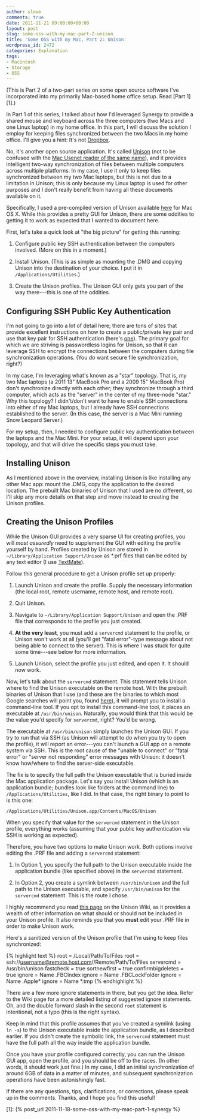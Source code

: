 ```yaml
---
author: slowe
comments: true
date: 2011-11-21 09:00:00+00:00
layout: post
slug: some-oss-with-my-mac-part-2-unison
title: 'Some OSS with my Mac, Part 2: Unison'
wordpress_id: 2472
categories: Explanation
tags:
- Macintosh
- Storage
- OSS
---
```


(This is Part 2 of a two-part series on some open source software I've incorporated into my primarily Mac-based home office setup. Read [Part 1][1].)

In Part 1 of this series, I talked about how I'd leveraged Synergy to provide  a shared mouse and keyboard across the three computers (two Macs and one Linux laptop) in my home office. In this part, I will discuss the solution I employ for keeping files synchronized between the two Macs in my home office. I'll give you a hint: It's not [Dropbox](http://www.dropbox.com/).

No, it's another open source application. It's called [Unison](http://www.cis.upenn.edu/~bcpierce/unison/) (not to be confused with the [Mac Usenet reader of the same name](http://www.panic.com/unison/)), and it provides intelligent two-way synchronization of files between multiple computers across multiple platforms. In my case, I use it only to keep files synchronized between my two Mac laptops, but this is not due to a limitation in Unison; this is only because my Linux laptop is used for other purposes and I don't really benefit from having all these documents available on it.

Specifically, I used a pre-compiled version of Unison available [here](http://alan.petitepomme.net/unison/index.html) for Mac OS X. While this provides a pretty GUI for Unison, there are some oddities to getting it to work as expected that I wanted to document here.

First, let's take a quick look at "the big picture" for getting this running:

1. Configure public key SSH authentication between the computers involved. (More on this in a moment.)

2. Install Unison. (This is as simple as mounting the .DMG and copying Unison into the destination of your choice. I put it in `/Applications/Utilities`.)

3. Create the Unison profiles. The Unison GUI only gets you part of the way there---this is one of the oddities.

## Configuring SSH Public Key Authentication

I'm not going to go into a lot of detail here; there are tons of sites that provide excellent instructions on how to create a public/private key pair and use that key pair for SSH authentication (here's [one](http://www.petefreitag.com/item/532.cfm)). The primary goal for which we are striving is passwordless logins for Unison, so that it can leverage SSH to encrypt the connections between the computers during file synchronization operations. (You _do_ want secure file synchronization, right?)

In my case, I'm leveraging what's known as a "star" topology. That is, my two Mac laptops (a 2011 13" MacBook Pro and a 2009 15" MacBook Pro) don't synchronize directly with each other; they synchronize through a third computer, which acts as the "server" in the center of my three-node "star." Why this topology? I didn't/don't want to have to enable SSH connections into either of my Mac laptops, but I already have SSH connections established to the server. (In this case, the server is a Mac Mini running Snow Leopard Server.)

For my setup, then, I needed to configure public key authentication between the laptops and the Mac Mini. For your setup, it will depend upon your topology, and that will drive the specific steps you must take.

## Installing Unison

As I mentioned above in the overview, installing Unison is like installing any other Mac app: mount the .DMG, copy the application to the desired location. The prebuilt Mac binaries of Unison that I used are no different, so I'll skip any more details on that step and move instead to creating the Unison profiles.

## Creating the Unison Profiles

While the Unison GUI provides a very sparse UI for creating profiles, you will _most assuredly_ need to supplement the GUI with editing the profile yourself by hand. Profiles created by Unison are stored in `~/Library/Application Support/Unison` as *.prf files that can be edited by any text editor (I use [TextMate](http://macromates.com/)).

Follow this general procedure to get a Unison profile set up properly:

1. Launch Unison and create the profile. Supply the necessary information (the local root, remote username, remote host, and remote root).

2. Quit Unison.

3. Navigate to `~/Library/Application Support/Unison` and open the .PRF file that corresponds to the profile you just created.

4. **At the very least**, you must add a `servercmd` statement to the profile, or Unison won't work at all (you'll get "fatal error"-type message about not being able to connect to the server). This is where I was stuck for quite some time---see below for more information.

5. Launch Unison, select the profile you just edited, and open it. It should now work.

Now, let's talk about the `servercmd` statement. This statement tells Unison where to find the Unison executable on the remote host. With the prebuilt binaries of Unison that I use (and these are the binaries to which most Google searches will point you, found [here](http://alan.petitepomme.net/unison/index.html)), it will prompt you to install a command-line tool. If you opt to install this command-line tool, it places an executable at `/usr/bin/unison`. Naturally, you would think that this would be the value you'd specify for `servercmd`, right? You'd be wrong.

The executable at `/usr/bin/unison` simply launches the Unison GUI. If you try to run that via SSH (as Unison will attempt to do when you try to open the profile), it will report an error---you can't launch a GUI app on a remote system via SSH. This is the root cause of the "unable to connect" or "fatal error" or "server not responding" error messages with Unison: it doesn't know how/where to find the server-side executable.

The fix is to specify the full path the Unison executable that is buried inside the Mac application package. Let's say you install Unison (which is an application bundle; bundles look like folders at the command line) to `/Applications/Utilities`, like I did. In that case, the right binary to point to is this one:

	/Applications/Utilities/Unison.app/Contents/MacOS/Unison

When you specify that value for the `servercmd` statement in the Unison profile, everything works (assuming that your public key authentication via SSH is working as expected).

Therefore, you have two options to make Unison work. Both options involve editing the .PRF file and adding a `servercmd` statement:

1. In Option 1, you specify the full path to the Unison executable inside the application bundle (like specified above) in the `servercmd` statement.

2. In Option 2, you create a symlink between `/usr/bin/unison` and the full path to the Unison executable, and specify `/usr/bin/unison` for the `servercmd` statement. This is the route I chose.

I highly recommend you read [this page](https://alliance.seas.upenn.edu/~bcpierce/wiki/index.php?n=Main.WikiSandbox#osx) on the Unison Wiki, as it provides a wealth of other information on what should or should not be included in your Unison profile. It also reminds you that you **must** edit your .PRF file in order to make Unison work.

Here's a sanitized version of the Unison profile that I'm using to keep files synchronized:

{% highlight text %}
root = /Local/Path/To/Files
root = ssh://username@remote.host.com//Remote/Path/To/Files
servercmd = /usr/bin/unison
fastcheck = true
sortnewfirst = true
confirmbigdeletes = true
ignore = Name .FBCIndex
ignore = Name .FBCLockFolder
ignore = Name .Apple*
ignore = Name *.tmp
{% endhighlight %}

There are a few more ignore statements in there, but you get the idea. Refer to the Wiki page for a more detailed listing of suggested ignore statements. Oh, and the double forward slash in the second `root` statement is intentional, not a typo (this is the right syntax).

Keep in mind that this profile assumes that you've created a symlink (using `ln -s`) to the Unison executable inside the application bundle, as I described earlier. If you didn't create the symbolic link, the `servercmd` statement must have the full path all the way inside the application bundle.

Once you have your profile configured correctly, you can run the Unison GUI app, open the profile, and you should be off to the races. (In other words, it should work just fine.) In my case, I did an initial synchronization of around 6GB of data in a matter of minutes, and subsequent synchronization operations have been astonishingly fast.

If there are any questions, tips, clarifications, or corrections, please speak up in the comments. Thanks, and I hope you find this useful!

[1]: {% post_url 2011-11-18-some-oss-with-my-mac-part-1-synergy %}
